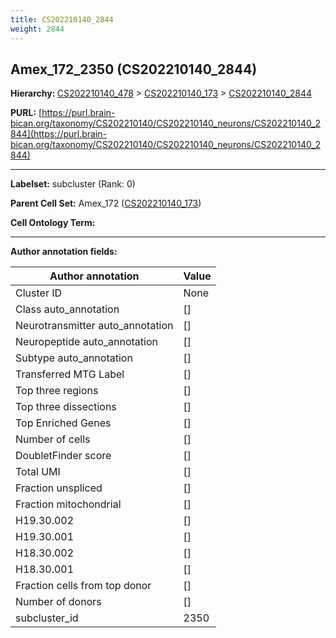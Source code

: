 ```yaml
---
title: CS202210140_2844
weight: 2844
---
```

## Amex_172_2350 (CS202210140_2844)
<b>Hierarchy: </b>
[CS202210140_478](../CS202210140_478) >
[CS202210140_173](../CS202210140_173) >
[CS202210140_2844](../CS202210140_2844)

**PURL:** [https://purl.brain-bican.org/taxonomy/CS202210140/CS202210140_neurons/CS202210140_2844](https://purl.brain-bican.org/taxonomy/CS202210140/CS202210140_neurons/CS202210140_2844)

---


**Labelset:** subcluster (Rank: 0)

**Parent Cell Set:** Amex_172 ([CS202210140_173](../CS202210140_173))



**Cell Ontology Term:** 

[MARKER GENES.]: #


---

[TRANSFERRED ANNOTATIONS.]: #


[AUTHOR ANNOTATION FIELDS.]: #


**Author annotation fields:**

| Author annotation | Value |
|-------------------|-------|
|Cluster ID|None|
|Class auto_annotation|[]|
|Neurotransmitter auto_annotation|[]|
|Neuropeptide auto_annotation|[]|
|Subtype auto_annotation|[]|
|Transferred MTG Label|[]|
|Top three regions|[]|
|Top three dissections|[]|
|Top Enriched Genes|[]|
|Number of cells|[]|
|DoubletFinder score|[]|
|Total UMI|[]|
|Fraction unspliced|[]|
|Fraction mitochondrial|[]|
|H19.30.002|[]|
|H19.30.001|[]|
|H18.30.002|[]|
|H18.30.001|[]|
|Fraction cells from top donor|[]|
|Number of donors|[]|
|subcluster_id|2350|
